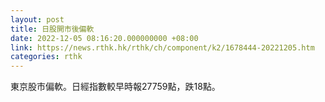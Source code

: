 ```yaml
---
layout: post
title: 日股開市後偏軟
date: 2022-12-05 08:16:20.000000000 +08:00
link: https://news.rthk.hk/rthk/ch/component/k2/1678444-20221205.htm
categories: rthk
---
```


東京股市偏軟。日經指數較早時報27759點，跌18點。
